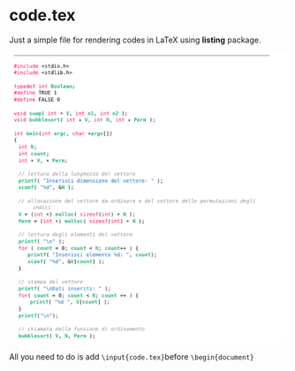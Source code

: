 # code.tex

Just a simple file for rendering codes in LaTeX using **listing** package.

![screen](https://raw.githubusercontent.com/1nTy/code.tex/master/screen.png)

All you need to do is add `\input{code.tex}`before `\begin{document}`
